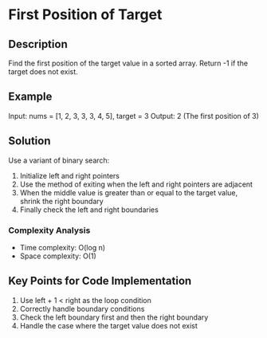 # First Position of Target

## Description
Find the first position of the target value in a sorted array. Return -1 if the target does not exist.

## Example
Input: nums = [1, 2, 3, 3, 3, 4, 5], target = 3
Output: 2 (The first position of 3)

## Solution
Use a variant of binary search:
1. Initialize left and right pointers
2. Use the method of exiting when the left and right pointers are adjacent
3. When the middle value is greater than or equal to the target value, shrink the right boundary
4. Finally check the left and right boundaries

### Complexity Analysis
- Time complexity: O(log n)
- Space complexity: O(1)

## Key Points for Code Implementation
1. Use left + 1 < right as the loop condition
2. Correctly handle boundary conditions
3. Check the left boundary first and then the right boundary
4. Handle the case where the target value does not exist
